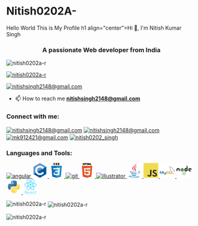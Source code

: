 # Nitish0202A-
Hello World This is My Profile
h1 align="center">Hi 👋, I'm Nitish Kumar Singh</h1>
<h3 align="center">A passionate Web developer from India</h3>

<p align="left"> <img src="https://komarev.com/ghpvc/?username=nitish0202a-r&label=Profile%20views&color=0e75b6&style=flat" alt="nitish0202a-r" /> </p>

<p align="left"> <a href="https://github.com/ryo-ma/github-profile-trophy"><img src="https://github-profile-trophy.vercel.app/?username=nitish0202a-r" alt="nitish0202a-r" /></a> </p>

<p align="left"> <a href="https://twitter.com/nitishsingh2148@gmail.com" target="blank"><img src="https://img.shields.io/twitter/follow/nitishsingh2148@gmail.com?logo=twitter&style=for-the-badge" alt="nitishsingh2148@gmail.com" /></a> </p>

- 📫 How to reach me **nitishsingh2148@gmail.com**

<h3 align="left">Connect with me:</h3>
<p align="left">
<a href="https://twitter.com/nitishsingh2148@gmail.com" target="blank"><img align="center" src="https://raw.githubusercontent.com/rahuldkjain/github-profile-readme-generator/master/src/images/icons/Social/twitter.svg" alt="nitishsingh2148@gmail.com" height="30" width="40" /></a>
<a href="https://linkedin.com/in/nitishsingh2148@gmail.com" target="blank"><img align="center" src="https://raw.githubusercontent.com/rahuldkjain/github-profile-readme-generator/master/src/images/icons/Social/linked-in-alt.svg" alt="nitishsingh2148@gmail.com" height="30" width="40" /></a>
<a href="https://fb.com/mk912421@gmail.com" target="blank"><img align="center" src="https://raw.githubusercontent.com/rahuldkjain/github-profile-readme-generator/master/src/images/icons/Social/facebook.svg" alt="mk912421@gmail.com" height="30" width="40" /></a>
<a href="https://instagram.com/nitish0202_singh" target="blank"><img align="center" src="https://raw.githubusercontent.com/rahuldkjain/github-profile-readme-generator/master/src/images/icons/Social/instagram.svg" alt="nitish0202_singh" height="30" width="40" /></a>
</p>

<h3 align="left">Languages and Tools:</h3>
<p align="left"> <a href="https://angular.io" target="_blank" rel="noreferrer"> <img src="https://angular.io/assets/images/logos/angular/angular.svg" alt="angular" width="40" height="40"/> </a> <a href="https://www.cprogramming.com/" target="_blank" rel="noreferrer"> <img src="https://raw.githubusercontent.com/devicons/devicon/master/icons/c/c-original.svg" alt="c" width="40" height="40"/> </a> <a href="https://www.w3schools.com/css/" target="_blank" rel="noreferrer"> <img src="https://raw.githubusercontent.com/devicons/devicon/master/icons/css3/css3-original-wordmark.svg" alt="css3" width="40" height="40"/> </a> <a href="https://git-scm.com/" target="_blank" rel="noreferrer"> <img src="https://www.vectorlogo.zone/logos/git-scm/git-scm-icon.svg" alt="git" width="40" height="40"/> </a> <a href="https://www.w3.org/html/" target="_blank" rel="noreferrer"> <img src="https://raw.githubusercontent.com/devicons/devicon/master/icons/html5/html5-original-wordmark.svg" alt="html5" width="40" height="40"/> </a> <a href="https://www.adobe.com/in/products/illustrator.html" target="_blank" rel="noreferrer"> <img src="https://www.vectorlogo.zone/logos/adobe_illustrator/adobe_illustrator-icon.svg" alt="illustrator" width="40" height="40"/> </a> <a href="https://www.java.com" target="_blank" rel="noreferrer"> <img src="https://raw.githubusercontent.com/devicons/devicon/master/icons/java/java-original.svg" alt="java" width="40" height="40"/> </a> <a href="https://developer.mozilla.org/en-US/docs/Web/JavaScript" target="_blank" rel="noreferrer"> <img src="https://raw.githubusercontent.com/devicons/devicon/master/icons/javascript/javascript-original.svg" alt="javascript" width="40" height="40"/> </a> <a href="https://www.mysql.com/" target="_blank" rel="noreferrer"> <img src="https://raw.githubusercontent.com/devicons/devicon/master/icons/mysql/mysql-original-wordmark.svg" alt="mysql" width="40" height="40"/> </a> <a href="https://nodejs.org" target="_blank" rel="noreferrer"> <img src="https://raw.githubusercontent.com/devicons/devicon/master/icons/nodejs/nodejs-original-wordmark.svg" alt="nodejs" width="40" height="40"/> </a> <a href="https://www.python.org" target="_blank" rel="noreferrer"> <img src="https://raw.githubusercontent.com/devicons/devicon/master/icons/python/python-original.svg" alt="python" width="40" height="40"/> </a> <a href="https://reactjs.org/" target="_blank" rel="noreferrer"> <img src="https://raw.githubusercontent.com/devicons/devicon/master/icons/react/react-original-wordmark.svg" alt="react" width="40" height="40"/> </a> </p>

<p><img align="left" src="https://github-readme-stats.vercel.app/api/top-langs?username=nitish0202a-r&show_icons=true&locale=en&layout=compact" alt="nitish0202a-r" /></p>

<p>&nbsp;<img align="center" src="https://github-readme-stats.vercel.app/api?username=nitish0202a-r&show_icons=true&locale=en" alt="nitish0202a-r" /></p>

<p><img align="center" src="https://github-readme-streak-stats.herokuapp.com/?user=nitish0202a-r&" alt="nitish0202a-r" /></p>

